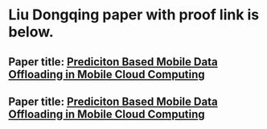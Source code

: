 # Liu Dongqing paper with proof link is below.

## Paper title: [Prediciton Based Mobile Data Offloading in Mobile Cloud Computing](https://github.com/hollyliu2008/liudongqing.github.io/blob/master/TWC_Dongqing.pdf)

## Paper title: [Prediciton Based Mobile Data Offloading in Mobile Cloud Computing](https://github.com/hollyliu2008/liudongqing.github.io/blob/master/TVT_dongqing.pdf)
